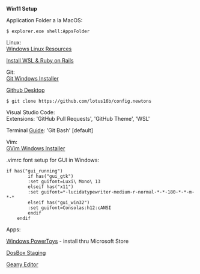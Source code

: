 **Win11 Setup**

Application Folder a la MacOS: <br />
```
$ explorer.exe shell:AppsFolder
```
Linux: <br />
[Windows Linux Resources](https://learn.microsoft.com/en-us/linux/)

[Install WSL & Ruby on Rails](https://gorails.com/setup/windows/11)

Git: <br />
[Git Windows Installer](https://git-scm.com/download/win)

[Github Desktop](https://desktop.github.com/)

```
$ git clone https://github.com/lotus16b/config.newtons
```
Visual Studio Code: <br />
Extensions: 'GitHub Pull Requests', 'GitHub Theme', 'WSL'

Terminal [Guide](https://code.visualstudio.com/docs/terminal/basics): 'Git Bash' [default]

Vim:<br />
[GVim Windows Installer](https://www.vim.org/download.php)

.vimrc font setup for GUI in Windows:
```
if has("gui_running")
	    if has("gui_gtk")
		:set guifont=Luxi\ Mono\ 13
	    elseif has("x11")
		:set guifont=*-lucidatypewriter-medium-r-normal-*-*-180-*-*-m-*-*
	    elseif has("gui_win32")
		:set guifont=Consolas:h12:cANSI
	    endif
	endif
```
Apps:<br />

[Windows PowerToys](https://learn.microsoft.com/en-us/windows/powertoys/) - install thru Microsoft Store

[DosBox Staging](https://dosbox-staging.github.io/releases/windows/)

[Geany Editor](https://www.geany.org/download/releases/)